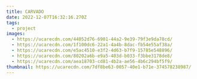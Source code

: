 ```yaml
---
title: CARVADO
date: 2022-12-07T16:32:16.270Z
tags:
  - project
images:
  - https://ucarecdn.com/44052d76-6901-44a2-9e39-79f3e9da78cd/
  - https://ucarecdn.com/1f100dc6-22a1-4a4b-8dac-fb54e55af38a/
  - https://ucarecdn.com/e5ac4510-e3f2-4d63-b7f9-15785e548896/
  - https://ucarecdn.com/80202a6b-e9a5-403d-b033-f3bbe3178de8/
  - https://ucarecdn.com/aea18703-cd81-4b2a-ae56-4b6c294bf5f9/
thumbnail: https://ucarecdn.com/7df8be63-0057-40e1-b71e-374578238987/
---
```

